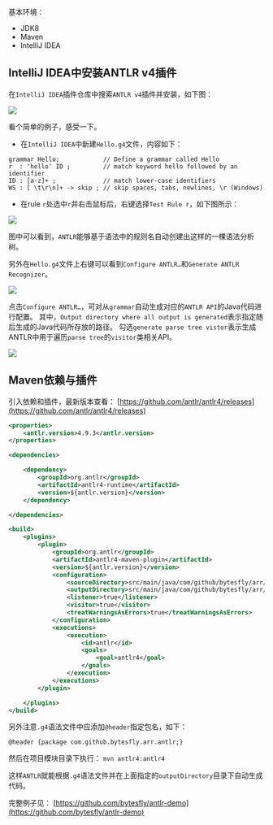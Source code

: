 
基本环境：
- JDK8
- Maven
- IntelliJ IDEA


## IntelliJ IDEA中安装ANTLR v4插件

在`IntelliJ IDEA`插件仓库中搜索`ANTLR v4`插件并安装，如下图：

![](https://img2020.cnblogs.com/blog/1546632/202111/1546632-20211123143729694-255038647.png)

看个简单的例子，感受一下。

- 在`IntelliJ IDEA`中新建`Hello.g4`文件，内容如下：

```antlrv4
grammar Hello;            // Define a grammar called Hello
r  : 'hello' ID ;         // match keyword hello followed by an identifier
ID : [a-z]+ ;             // match lower-case identifiers
WS : [ \t\r\n]+ -> skip ; // skip spaces, tabs, newlines, \r (Windows)
```

- 在rule `r`处选中`r`并右击鼠标后，右键选择`Test Rule r`，如下图所示：

![](https://img2020.cnblogs.com/blog/1546632/202111/1546632-20211123145105347-1142571353.png)


图中可以看到，`ANTLR`能够基于语法中的规则名自动创建出这样的一棵语法分析树。

另外在`Hello.g4`文件上右键可以看到`Configure ANTLR…`和`Generate ANTLR Recognizer`。

![](https://img2020.cnblogs.com/blog/1546632/202111/1546632-20211123145720452-1438681234.png)

点击`Configure ANTLR…`，可对从`grammar`自动生成对应的`ANTLR API`的Java代码进行配置。 其中，`Output directory where all output is generated`表示指定随后生成的Java代码所存放的路径。 勾选`generate parse tree vistor`表示生成ANTLR中用于遍历`parse tree`的`visitor`类相关API。

![](https://img2020.cnblogs.com/blog/1546632/202111/1546632-20211123150151696-739274509.png)


## Maven依赖与插件

引入依赖和插件，最新版本查看： [https://github.com/antlr/antlr4/releases](https://github.com/antlr/antlr4/releases)

```xml
<properties>
    <antlr.version>4.9.3</antlr.version>
</properties>

<dependencies>

    <dependency>
        <groupId>org.antlr</groupId>
        <artifactId>antlr4-runtime</artifactId>
        <version>${antlr.version}</version>
    </dependency>

</dependencies>

<build>
    <plugins>
        <plugin>
            <groupId>org.antlr</groupId>
            <artifactId>antlr4-maven-plugin</artifactId>
            <version>${antlr.version}</version>
            <configuration>
                <sourceDirectory>src/main/java/com/github/bytesfly/arr/antlr</sourceDirectory>
                <outputDirectory>src/main/java/com/github/bytesfly/arr/antlr</outputDirectory>
                <listener>true</listener>
                <visitor>true</visitor>
                <treatWarningsAsErrors>true</treatWarningsAsErrors>
            </configuration>
            <executions>
                <execution>
                    <id>antlr</id>
                    <goals>
                        <goal>antlr4</goal>
                    </goals>
                </execution>
            </executions>
        </plugin>

    </plugins>
</build>
```

另外注意`.g4`语法文件中应添加`@header`指定包名，如下：
```antlrv4
@header {package com.github.bytesfly.arr.antlr;}
```

然后在项目模块目录下执行： `mvn antlr4:antlr4`

这样`ANTLR`就能根据`.g4`语法文件并在上面指定的`outputDirectory`目录下自动生成代码。

完整例子见： [https://github.com/bytesfly/antlr-demo](https://github.com/bytesfly/antlr-demo)

